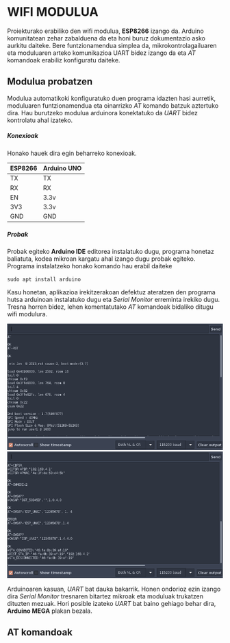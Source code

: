 # WIFI MODULUA

Proiekturako erabiliko den wifi modulua, **ESP8266** izango da. Arduino komunitatean zehar zabalduena da eta honi buruz dokumentazio asko aurkitu daiteke. Bere funtzionamendua simplea da, mikrokontrolagailuaren eta moduluaren arteko komunikazioa UART bidez izango da eta *AT* komandoak erabiliz konfiguratu daiteke. 


## Modulua probatzen

Modulua automatikoki konfiguratuko duen programa idazten hasi aurretik, moduluaren funtzionamendua eta oinarrizko *AT* komando batzuk aztertuko dira. Hau burutzeko modulua arduinora konektatuko da *UART* bidez kontrolatu ahal izateko.

##### Konexioak

Honako hauek dira egin beharreko konexioak.

|ESP8266|Arduino UNO|
|-------|-----------|
|TX	|TX	    |
|RX	|RX	    |
|EN	|3.3v	    |
|3V3	|3.3v	    |
|GND	|GND	    |

##### Probak

Probak egiteko **Arduino IDE** editorea instalatuko dugu, programa honetaz baliatuta, kodea mikroan kargatu ahal izango dugu probak egiteko. Programa instalatzeko honako komando hau erabil daiteke

    sudo apt install arduino

Kasu honetan, aplikazioa irekitzerakoan defektuz ateratzen den programa hutsa arduinoan instalatuko dugu eta *Serial Monitor* erreminta irekiko dugu. Tresna horren bidez, lehen komentatutako *AT* komandoak bidaliko ditugu wifi modulura.

![AT komandoak lehen adibidea](at_com1.png)
![AT komandoak lehen adibidea](at_com2.png)

Arduinoaren kasuan, *UART* bat dauka bakarrik. Honen ondorioz ezin izango dira *Serial Monitor* tresnaren bitartez mikroak eta moduluak trukatzen dituzten mezuak. Hori posible izateko *UART* bat baino gehiago behar dira, **Arduino MEGA** plakan bezala. 

## AT komandoak

